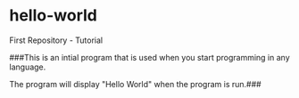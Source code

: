 # hello-world
First Repository - Tutorial

###This is an intial program that is used when you start programming in any language.

The program will display "Hello World" when the program is run.###
